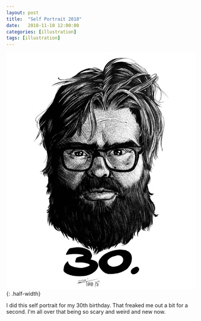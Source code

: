 ```yaml
---
layout: post
title:  "Self Portrait 2018"
date:   2018-11-10 12:00:00
categories: [illustration]
tags: [illustration]
---
```


![inked drawing self portrait 2018 brush pen screentone halftone](/assets/img/self-portrait-2018.jpg){: .half-width}

I did this self portrait for my 30th birthday.  That freaked me out a bit for a second.  I'm all over that being so scary and weird and new now.
